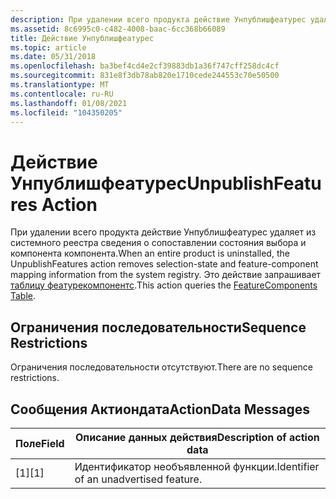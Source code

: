 ```yaml
---
description: При удалении всего продукта действие Унпублишфеатурес удаляет из системного реестра сведения о сопоставлении состояния выбора и компонента компонента. Это действие запрашивает таблицу Феатурекомпонентс.
ms.assetid: 8c6995c0-c482-4008-baac-6cc368b66089
title: Действие Унпублишфеатурес
ms.topic: article
ms.date: 05/31/2018
ms.openlocfilehash: ba3bef4cd4e2cf39883db1a36f747cff258dc4cf
ms.sourcegitcommit: 831e8f3db78ab820e1710cede244553c70e50500
ms.translationtype: MT
ms.contentlocale: ru-RU
ms.lasthandoff: 01/08/2021
ms.locfileid: "104350205"
---
```

# <a name="unpublishfeatures-action"></a><span data-ttu-id="bdab8-104">Действие Унпублишфеатурес</span><span class="sxs-lookup"><span data-stu-id="bdab8-104">UnpublishFeatures Action</span></span>

<span data-ttu-id="bdab8-105">При удалении всего продукта действие Унпублишфеатурес удаляет из системного реестра сведения о сопоставлении состояния выбора и компонента компонента.</span><span class="sxs-lookup"><span data-stu-id="bdab8-105">When an entire product is uninstalled, the UnpublishFeatures action removes selection-state and feature-component mapping information from the system registry.</span></span> <span data-ttu-id="bdab8-106">Это действие запрашивает [таблицу феатурекомпонентс](featurecomponents-table.md).</span><span class="sxs-lookup"><span data-stu-id="bdab8-106">This action queries the [FeatureComponents Table](featurecomponents-table.md).</span></span>

## <a name="sequence-restrictions"></a><span data-ttu-id="bdab8-107">Ограничения последовательности</span><span class="sxs-lookup"><span data-stu-id="bdab8-107">Sequence Restrictions</span></span>

<span data-ttu-id="bdab8-108">Ограничения последовательности отсутствуют.</span><span class="sxs-lookup"><span data-stu-id="bdab8-108">There are no sequence restrictions.</span></span>

## <a name="actiondata-messages"></a><span data-ttu-id="bdab8-109">Сообщения Актиондата</span><span class="sxs-lookup"><span data-stu-id="bdab8-109">ActionData Messages</span></span>



| <span data-ttu-id="bdab8-110">Поле</span><span class="sxs-lookup"><span data-stu-id="bdab8-110">Field</span></span> | <span data-ttu-id="bdab8-111">Описание данных действия</span><span class="sxs-lookup"><span data-stu-id="bdab8-111">Description of action data</span></span>             |
|-------|----------------------------------------|
| <span data-ttu-id="bdab8-112">\[1\]</span><span class="sxs-lookup"><span data-stu-id="bdab8-112">\[1\]</span></span> | <span data-ttu-id="bdab8-113">Идентификатор необъявленной функции.</span><span class="sxs-lookup"><span data-stu-id="bdab8-113">Identifier of an unadvertised feature.</span></span> |



 

 

 



